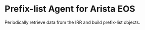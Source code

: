 <!--description: An EOS agent to dynamically update IRR based prefix-lists -->

# Prefix-list Agent for Arista EOS

Periodically retrieve data from the IRR and build prefix-list objects.
